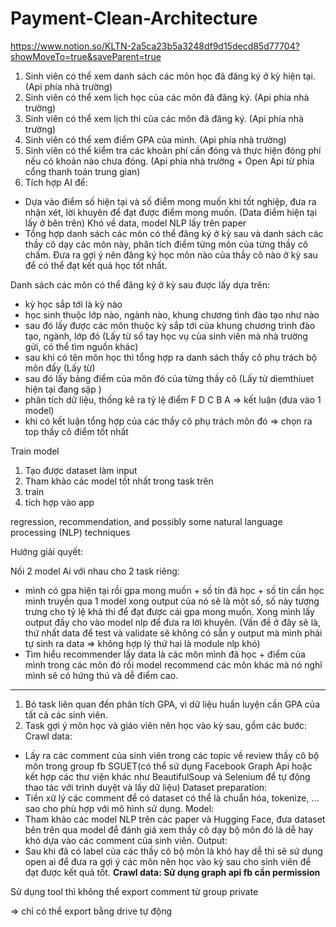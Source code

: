 ﻿# Payment-Clean-Architecture
https://www.notion.so/KLTN-2a5ca23b5a3248df9d15decd85d77704?showMoveTo=true&saveParent=true
1. Sinh viên có thể xem danh sách các môn học đã đăng ký ở kỳ hiện tại. (Api phía nhà trường)
2. Sinh viên có thể xem lịch học của các môn đã đăng ký. (Api phía nhà trường)
3. Sinh viên có thể xem lịch thi của các môn đã đăng ký. (Api phía nhà trường)
4. Sinh viên có thể xem điểm GPA của mình. (Api phía nhà trường)
5. Sinh viên có thể kiểm tra các khoản phí cần đóng và thực hiện đóng phí nếu có khoản nào chưa đóng. (Api phía nhà trường + Open Api từ phía cổng thanh toán trung gian)
6. Tích hợp AI để:
- Dựa vào điểm số hiện tại và số điểm mong muốn khi tốt nghiệp, đưa ra nhận xét, lời khuyên để đạt được điểm mong muốn. (Data điểm hiện tại lấy ở bên trên) Khó về data, model NLP lấy trên paper
- Tổng hợp danh sách các môn có thể đăng ký ở kỳ sau và danh sách các thầy cô dạy các môn này, phân tích điểm từng môn của từng thầy cô chấm.
Đưa ra gợi ý nên đăng ký học môn nào của thầy cô nào ở kỳ sau để có thể đạt kết quả học tốt nhất.

Danh sách các môn có thể đăng ký ở kỳ sau được lấy dựa trên: 

- kỳ học sắp tới là kỳ nào
- học sinh thuộc lớp nào, ngành nào, khung chương tình đào tạo như nào
- sau đó lấy được các môn thuộc kỳ sắp tới của khung chương trình đào tạo, ngành, lớp đó (Lấy từ sổ tay học vụ của sinh viên mà nhà trường gửi, có thể tìm nguồn khác)
- sau khi có tên môn học thì tổng hợp ra danh sách thầy cô phụ trách bộ môn đấy (Lấy từ)
- sau đó lấy bảng điểm của môn đó của từng thầy cô (Lấy từ diemthiuet hiện tại đang sập )
- phân tích dữ liệu, thống kê ra tỷ lệ điểm F D C B A ⇒ kết luận (đưa vào 1 model)
- khi có kết luận tổng hợp của các thầy cô phụ trách môn đó ⇒ chọn ra top thầy cô điểm tốt nhất

Train model

1. Tạo được dataset làm input
2. Tham khảo các model tốt nhất trong task trên 
3. train
4. tích hợp vào app

regression, recommendation, and possibly some natural language processing (NLP) techniques

Hướng giải quyết:

Nối 2 model Ai với nhau cho 2 task riêng:

- mình có gpa hiện tại rồi gpa mong muốn + số tín đã học + số tín cần học mình truyền qua 1 model xong output của nó sẽ là một số, số này tượng trưng cho tỷ lệ khả thi để đạt được cái gpa mong muốn. Xong mình lấy output đấy cho vào model nlp để đưa ra lời khuyên. (Vấn đề ở đây sẽ là, thứ nhất data để test và validate sẽ không có sẵn y output mà mình phải tự sinh ra data ⇒ không hợp lý thứ hai là module nlp khó)
- Tìm hiểu recommender lấy data là các môn mình đã học + điểm của mình trong các môn đó rồi model recommend các môn khác mà nó nghĩ mình sẽ có hứng thú và dễ điểm cao.
- ----------------------------------------------------------------------------------------------------------------------------------------------------------------------------------------------------------------------------------------------------------------------
1. Bỏ task liên quan đến phân tích GPA, vì dữ liệu huấn luyện cần GPA của tất cả các sinh viên.
2. Task gợi ý môn học và giáo viên nên học vào kỳ sau, gồm các bước:
Crawl data:
- Lấy ra các comment của sinh viên trong các topic về review thầy cô bộ môn trong group fb SGUET(có thể sử dụng Facebook Graph Api hoặc kết hợp các thư viện khác như BeautifulSoup và Selenium để tự động thao tác với trình duyệt và lấy dữ liệu)
Dataset preparation:
- Tiền xử lý các comment để có dataset có thể là chuẩn hóa, tokenize, ... sao cho phù hợp với mô hình sử dụng.
Model:
- Tham khảo các model NLP trên các paper và Hugging Face, đưa dataset bên trên qua model để đánh giá xem thầy cô dạy bộ môn đó là dễ hay khó dựa vào các comment của sinh viên.
Output:
- Sau khi đã có label của các thầy cô bộ môn là khó hay dễ thì sẽ sử dụng open ai để đưa ra gợi ý các môn nên học vào kỳ sau cho sinh viên để đạt được kết quả tốt.
  **Crawl data:
Sử dụng graph api fb cần permission**

Sử dụng tool thì không thể export comment từ group private 

⇒ chỉ có thể export bằng drive tự động
